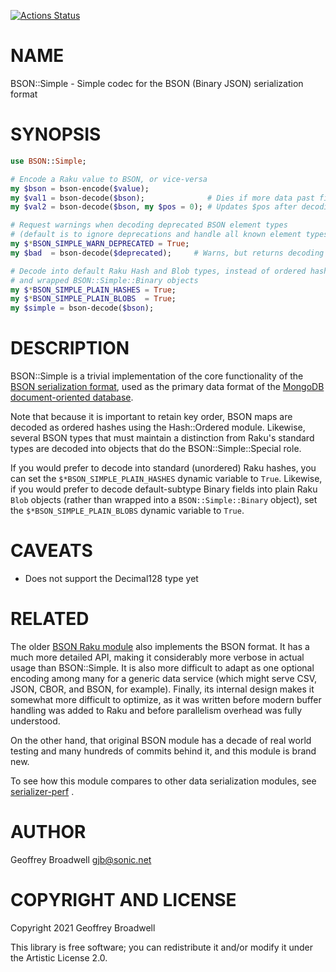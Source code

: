 [![Actions Status](https://github.com/japhb/BSON-Simple/actions/workflows/test.yml/badge.svg)](https://github.com/japhb/BSON-Simple/actions)

NAME
====

BSON::Simple - Simple codec for the BSON (Binary JSON) serialization format

SYNOPSIS
========

```raku
use BSON::Simple;

# Encode a Raku value to BSON, or vice-versa
my $bson = bson-encode($value);
my $val1 = bson-decode($bson);              # Dies if more data past first decoded document
my $val2 = bson-decode($bson, my $pos = 0); # Updates $pos after decoding first document

# Request warnings when decoding deprecated BSON element types
# (default is to ignore deprecations and handle all known element types)
my $*BSON_SIMPLE_WARN_DEPRECATED = True;
my $bad  = bson-decode($deprecated);     # Warns, but returns decoding anyway

# Decode into default Raku Hash and Blob types, instead of ordered hashes
# and wrapped BSON::Simple::Binary objects
my $*BSON_SIMPLE_PLAIN_HASHES = True;
my $*BSON_SIMPLE_PLAIN_BLOBS  = True;
my $simple = bson-decode($bson);
```

DESCRIPTION
===========

BSON::Simple is a trivial implementation of the core functionality of the [BSON serialization format](https://bsonspec.org/), used as the primary data format of the [MongoDB document-oriented database](https://en.wikipedia.org/wiki/MongoDB).

Note that because it is important to retain key order, BSON maps are decoded as ordered hashes using the Hash::Ordered module. Likewise, several BSON types that must maintain a distinction from Raku's standard types are decoded into objects that do the BSON::Simple::Special role.

If you would prefer to decode into standard (unordered) Raku hashes, you can set the `$*BSON_SIMPLE_PLAIN_HASHES` dynamic variable to `True`. Likewise, if you would prefer to decode default-subtype Binary fields into plain Raku `Blob` objects (rather than wrapped into a `BSON::Simple::Binary` object), set the `$*BSON_SIMPLE_PLAIN_BLOBS` dynamic variable to `True`.

CAVEATS
=======

  * Does not support the Decimal128 type yet

RELATED
=======

The older [BSON Raku module](https://raku.land/cpan:MARTIMM/BSON) also implements the BSON format. It has a much more detailed API, making it considerably more verbose in actual usage than BSON::Simple. It is also more difficult to adapt as one optional encoding among many for a generic data service (which might serve CSV, JSON, CBOR, and BSON, for example). Finally, its internal design makes it somewhat more difficult to optimize, as it was written before modern buffer handling was added to Raku and before parallelism overhead was fully understood.

On the other hand, that original BSON module has a decade of real world testing and many hundreds of commits behind it, and this module is brand new.

To see how this module compares to other data serialization modules, see [serializer-perf](https://github.com/japhb/serializer-perf) .

AUTHOR
======

Geoffrey Broadwell <gjb@sonic.net>

COPYRIGHT AND LICENSE
=====================

Copyright 2021 Geoffrey Broadwell

This library is free software; you can redistribute it and/or modify it under the Artistic License 2.0.

